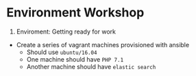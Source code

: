 # Environment Workshop

1. Enviroment: Getting ready for work
  - Create a series of vagrant machines provisioned with ansible
    - Should use `ubuntu/16.04`
    - One machine should have `PHP 7.1`
    - Another machine should have `elastic search`
